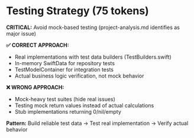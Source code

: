 # Testing Strategy (75 tokens)

**CRITICAL:** Avoid mock-based testing (project-analysis.md identifies as major issue)

**✅ CORRECT APPROACH:**
- Real implementations with test data builders (TestBuilders.swift)
- In-memory SwiftData for repository tests
- TestModelContainer for integration tests
- Actual business logic verification, not mock behavior

**❌ WRONG APPROACH:**
- Mock-heavy test suites (hide real issues)
- Testing mock return values instead of actual calculations
- Stub implementations returning 0/nil/empty

**Pattern:** Build reliable test data → Test real implementation → Verify actual behavior